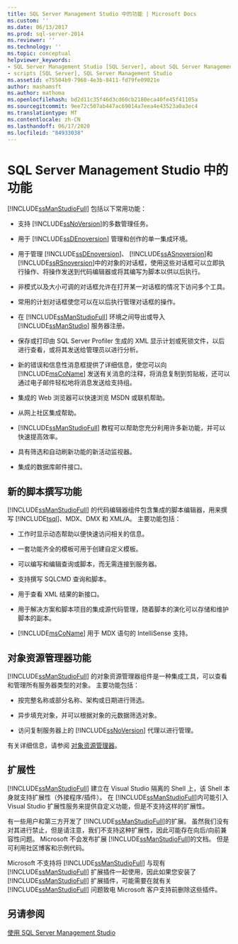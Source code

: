 ```yaml
---
title: SQL Server Management Studio 中的功能 | Microsoft Docs
ms.custom: ''
ms.date: 06/13/2017
ms.prod: sql-server-2014
ms.reviewer: ''
ms.technology: ''
ms.topic: conceptual
helpviewer_keywords:
- SQL Server Management Studio [SQL Server], about SQL Server Management Studio
- scripts [SQL Server], SQL Server Management Studio
ms.assetid: e75504b9-7968-4e3b-8411-fd79fe09021e
author: mashamsft
ms.author: mathoma
ms.openlocfilehash: bd2d11c35f46d3cd60cb2180eca40fe45f41105a
ms.sourcegitcommit: 9ee72c507ab447ac69014a7eea4e43523a0a3ec4
ms.translationtype: MT
ms.contentlocale: zh-CN
ms.lasthandoff: 06/17/2020
ms.locfileid: "84933038"
---
```

# <a name="features-in-sql-server-management-studio"></a>SQL Server Management Studio 中的功能
  [!INCLUDE[ssManStudioFull](../includes/ssmanstudiofull-md.md)] 包括以下常用功能：  
  
-   支持 [!INCLUDE[ssNoVersion](../includes/ssnoversion-md.md)]的多数管理任务。  
  
-   用于 [!INCLUDE[ssDEnoversion](../includes/ssdenoversion-md.md)] 管理和创作的单一集成环境。  
  
-   用于管理 [!INCLUDE[ssDEnoversion](../includes/ssdenoversion-md.md)]、 [!INCLUDE[ssASnoversion](../includes/ssasnoversion-md.md)]和 [!INCLUDE[ssRSnoversion](../includes/ssrsnoversion-md.md)]中的对象的对话框，使用这些对话框可以立即执行操作、将操作发送到代码编辑器或将其编写为脚本以供以后执行。  
  
-   非模式以及大小可调的对话框允许在打开某一对话框的情况下访问多个工具。  
  
-   常用的计划对话框使您可以在以后执行管理对话框的操作。  
  
-   在 [!INCLUDE[ssManStudioFull](../includes/ssmanstudiofull-md.md)] 环境之间导出或导入 [!INCLUDE[ssManStudio](../includes/ssmanstudio-md.md)] 服务器注册。  
  
-   保存或打印由 SQL Server Profiler 生成的 XML 显示计划或死锁文件，以后进行查看，或将其发送给管理员以进行分析。  
  
-   新的错误和信息性消息框提供了详细信息，使您可以向 [!INCLUDE[msCoName](../includes/msconame-md.md)] 发送有关消息的注释，将消息复制到剪贴板，还可以通过电子邮件轻松地将消息发送给支持组。  
  
-   集成的 Web 浏览器可以快速浏览 MSDN 或联机帮助。  
  
-   从网上社区集成帮助。  
  
-   [!INCLUDE[ssManStudioFull](../includes/ssmanstudiofull-md.md)] 教程可以帮助您充分利用许多新功能，并可以快速提高效率。  
  
-   具有筛选和自动刷新功能的新活动监视器。  
  
-   集成的数据库邮件接口。  
  
## <a name="new-scripting-capabilities"></a>新的脚本撰写功能  
 [!INCLUDE[ssManStudioFull](../includes/ssmanstudiofull-md.md)] 的代码编辑器组件包含集成的脚本编辑器，用来撰写 [!INCLUDE[tsql](../includes/tsql-md.md)]、MDX、DMX 和 XML/A。 主要功能包括：  
  
-   工作时显示动态帮助以便快速访问相关的信息。  
  
-   一套功能齐全的模板可用于创建自定义模板。  
  
-   可以编写和编辑查询或脚本，而无需连接到服务器。  
  
-   支持撰写 SQLCMD 查询和脚本。  
  
-   用于查看 XML 结果的新接口。  
  
-   用于解决方案和脚本项目的集成源代码管理，随着脚本的演化可以存储和维护脚本的副本。  
  
-   [!INCLUDE[msCoName](../includes/msconame-md.md)] 用于 MDX 语句的 IntelliSense 支持。  
  
## <a name="object-explorer-features"></a>对象资源管理器功能  
 [!INCLUDE[ssManStudioFull](../includes/ssmanstudiofull-md.md)] 的对象资源管理器组件是一种集成工具，可以查看和管理所有服务器类型的对象。 主要功能包括：  
  
-   按完整名称或部分名称、架构或日期进行筛选。  
  
-   异步填充对象，并可以根据对象的元数据筛选对象。  
  
-   访问复制服务器上的 [!INCLUDE[ssNoVersion](../includes/ssnoversion-md.md)] 代理以进行管理。  
  
 有关详细信息，请参阅 [对象资源管理器](../ssms/object/object-explorer.md)。  
  
## <a name="extensibility"></a>扩展性  
 [!INCLUDE[ssManStudioFull](../includes/ssmanstudiofull-md.md)] 建立在 Visual Studio 隔离的 Shell 上，该 Shell 本身就支持扩展性（外接程序/插件）。 在 [!INCLUDE[ssManStudioFull](../includes/ssmanstudiofull-md.md)]内可能引入 Visual Studio 扩展性服务来提供自定义功能，但是不支持这样的扩展性。  
  
 有一些用户和第三方开发了 [!INCLUDE[ssManStudioFull](../includes/ssmanstudiofull-md.md)]的扩展。 虽然我们没有对其进行禁止，但是请注意，我们不支持这种扩展性，因此可能存在向后/向前兼容性问题。 Microsoft 不会发布扩展 [!INCLUDE[ssManStudioFull](../includes/ssmanstudiofull-md.md)]的文档。 但是可利用社区博客和示例代码。  
  
 Microsoft 不支持将 [!INCLUDE[ssManStudioFull](../includes/ssmanstudiofull-md.md)] 与现有 [!INCLUDE[ssManStudioFull](../includes/ssmanstudiofull-md.md)] 扩展插件一起使用，因此如果您安装了 [!INCLUDE[ssManStudioFull](../includes/ssmanstudiofull-md.md)] 扩展插件，可能需要在就有关 [!INCLUDE[ssManStudioFull](../includes/ssmanstudiofull-md.md)] 问题致电 Microsoft 客户支持前删除这些插件。  
  
## <a name="see-also"></a>另请参阅  
 [使用 SQL Server Management Studio](../database-engine/use-sql-server-management-studio.md)  
  
  
